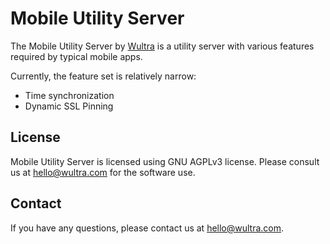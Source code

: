 # Mobile Utility Server

The Mobile Utility Server by [Wultra](https://wultra.com) is a utility server with various features required by typical mobile apps.

Currently, the feature set is relatively narrow:

- Time synchronization
- Dynamic SSL Pinning

## License

Mobile Utility Server is licensed using GNU AGPLv3 license. Please consult us at [hello@wultra.com](mailto:hello@wultra.com) for the software use.

## Contact

If you have any questions, please contact us at [hello@wultra.com](mailto:hello@wultra.com).

